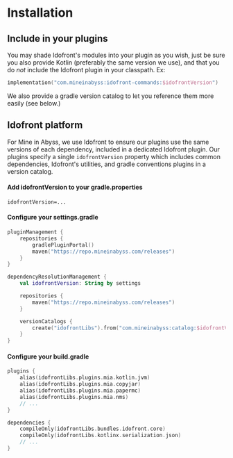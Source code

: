 # Installation

## Include in your plugins

You may shade Idofront's modules into your plugin as you wish, just be sure you also provide Kotlin (preferably the same
version we use), and that you do *not* include the Idofront plugin in your classpath. Ex:

```kotlin
implementation("com.mineinabyss:idofront-commands:$idofrontVersion")
```

We also provide a gradle version catalog to let you reference them more easily (see below.)

## Idofront platform

For Mine in Abyss, we use Idofront to ensure our plugins use the same versions of each dependency, included in a
dedicated Idofront plugin. Our plugins specify a single `idofrontVersion` property which includes common dependencies,
Idofront's utilities, and gradle conventions plugins in a version catalog.

#### Add idofrontVersion to your gradle.properties

```properties
idofrontVersion=...
```

#### Configure your settings.gradle

```kotlin
pluginManagement {
    repositories {
        gradlePluginPortal()
        maven("https://repo.mineinabyss.com/releases")
    }
}

dependencyResolutionManagement {
    val idofrontVersion: String by settings

    repositories {
        maven("https://repo.mineinabyss.com/releases")
    }

    versionCatalogs {
        create("idofrontLibs").from("com.mineinabyss:catalog:$idofrontVersion")
    }
}
```

#### Configure your build.gradle

```kotlin
plugins {
    alias(idofrontLibs.plugins.mia.kotlin.jvm)
    alias(idofrontLibs.plugins.mia.copyjar)
    alias(idofrontLibs.plugins.mia.papermc)
    alias(idofrontLibs.plugins.mia.nms)
    // ...
}

dependencies {
    compileOnly(idofrontLibs.bundles.idofront.core)
    compileOnly(idofrontLibs.kotlinx.serialization.json)
    // ...
}
```
